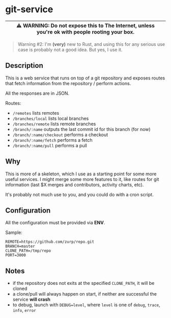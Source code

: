 # git-service

| ⚠️ WARNING: Do not expose this to The Internet, unless you're ok with people rooting your box. |
| --- |

> Warning #2: I'm **(very)** new to Rust, and using this for any serious use case is probably not a good idea. But yes, I use it.

## Description

This is a web service that runs on top of a git repository and exposes routes that fetch information from the repository / perform actions.

All the responses are in JSON.

Routes:

- `/remotes` lists remotes
- `/branches/local` lists local branches
- `/branches/remote` lists remote branches
- `/branch/:name` outputs the last commit id for this branch (for now)
- `/branch/:name/checkout` performs a checkout
- `/branch/:name/fetch` performs a fetch
- `/branch/:name/pull` performs a pull

## Why

This is more of a skeleton, which I use as a starting point for some more useful
services. I might merge some more features to it, like routes for git
information (last \$X merges and contributors, activity charts, etc).

It's probably not much use to you, and you could do with a cron script.

## Configuration

All the configuration must be provided via **ENV**.

Sample:

```
REMOTE=https://github.com/zurp/repo.git
BRANCH=master
CLONE_PATH=/tmp/repo
PORT=3000
```

## Notes

- if the repository does not exits at the specified `CLONE_PATH`, it will be
  cloned
- a clone/pull will always happen on start, if neither are successful the service **will crash**
- to debug, launch with `DEBUG=level`, where `level` is one of `debug`,
  `trace`, `info`, `error`


